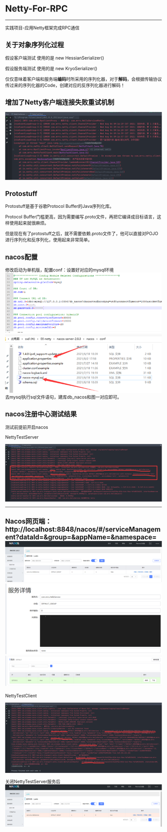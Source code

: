 # Netty-For-RPC

---

实践项目-应用Netty框架完成RPC通信

## 关于对象序列化过程
假设客户端测试 使用的是 new HessianSerializer()

假设服务端测试 使用的是 new KryoSerializer()

仅仅意味着客户端和服务端**编码**时所采用的序列化器，对于**解码**，会根据传输协议传过来的序列化器的Code，创建对应的反序列化器进行解码！
## 增加了Netty客户端连接失败重试机制
![img.png](imgs/img.png)

## Protostuff
Protostuff是基于谷歌Protocol Buffer的Java序列化库。

Protocol Buffer门槛更高，因为需要编写.proto文件，再把它编译成目标语言，这样使用起来就很麻烦。

但是现在有了protostuff之后，就不需要依赖.proto文件了，他可以直接对POJO进行序列化和反序列化，使用起来非常简单。

## nacos配置
修改启动为单机版，配置conf：设置好对应的mysql环境
![nacos配置.png](imgs/img_4.png)
![nacos配置.png](imgs/img_5.png)
去mysql执行sql文件语句，建库db_nacos和图一对应即可。

## nacos注册中心测试结果
测试前提前开启nacos

NettyTestServer

![NettyTestServer.png](imgs/img_1.png)

---
Nacos网页端：http://localhost:8848/nacos/#/serviceManagement?dataId=&group=&appName=&namespace=
![Nacos.png](imgs/img_3.png)
![Nacos.png](imgs/img_6.png)
![Nacos.png](imgs/img_7.png)
---

NettyTestClient

![NettyTestClient.png](imgs/img_2.png)

关闭NettyTestServer服务后
![img.png](imgs/img8.png)












